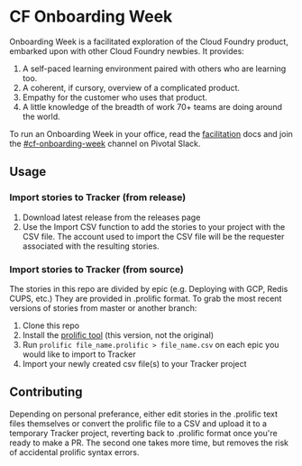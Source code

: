 # CF Onboarding Week

Onboarding Week is a facilitated exploration of the Cloud Foundry product, embarked upon with other Cloud Foundry newbies. It provides:

1. A self-paced learning environment paired with others who are learning too.
1. A coherent, if cursory, overview of a complicated product.
1. Empathy for the customer who uses that product.
1. A little knowledge of the breadth of work 70+ teams are doing around the world.

To run an Onboarding Week in your office, read the [facilitation](FACILITATING.md) docs and join the [#cf-onboarding-week](https://pivotal.slack.com/messages/cf-onboarding-week/) channel on Pivotal Slack.

## Usage
### Import stories to Tracker (from release)
1. Download latest release from the releases page
1. Use the Import CSV function to add the stories to your project with the CSV file. The account used to import the CSV file will be the requester associated with the resulting stories.

### Import stories to Tracker (from source)
The stories in this repo are divided by epic (e.g. Deploying with GCP, Redis CUPS, etc.) They are provided in .prolific format. To grab the most recent versions of stories from master or another branch:

1. Clone this repo
1. Install the [prolific tool](https://github.com/dgodd/prolific) (this version, not the original)
1. Run `prolific file_name.prolific > file_name.csv` on each epic you would like to import to Tracker
1. Import your newly created csv file(s) to your Tracker project

## Contributing
Depending on personal preferance, either edit stories in the .prolific text files themselves or convert the prolific file to a CSV and upload it to a temporary Tracker project, reverting back to .prolific format once you're ready to make a PR. The second one takes more time, but removes the risk of accidental prolific syntax errors.
